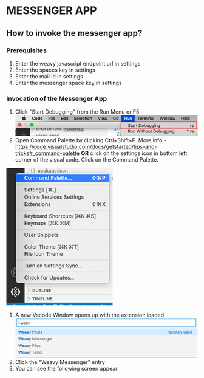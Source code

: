 # MESSENGER APP

## How to invoke the messenger app?

### Prerequisites
1. Enter the weavy javascript endpoint url in settings
1. Enter the spaces key in settings
1. Enter the mail id in settings
1. Enter the messenger space key in settings

### Invocation of the Messenger App

1. Click "Start Debugging" from the Run Menu or F5  
   ![vscode-start-debugging](../images/vscode-debug.png)
1. Open Command Palette by clicking Ctrl+Shift+P. More info - https://code.visualstudio.com/docs/getstarted/tips-and-tricks#_command-palette **OR** click on the settings icon in bottom left corner of the visual code. Click on the Command Palette.

![settings-vscode](../images/vscode-settings.png)

1. A new Vscode Window opens up with the extension loaded
    ![command](../images/commands.png)
1. Click the "Weavy Messenger" entry
1. You can see the following screen appear